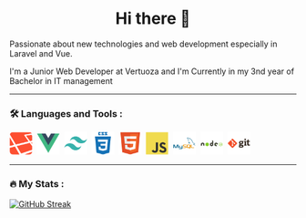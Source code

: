 
<h1 align="center">  Hi there 👋</h1>
 
Passionate about new technologies and web development especially in Laravel and Vue. 

I'm a Junior Web Developer at Vertuoza and I'm Currently in my 3nd year of Bachelor in IT management

---

### :hammer_and_wrench: Languages and Tools :
<div>
  <img src="https://github.com/devicons/devicon/blob/master/icons/laravel/laravel-plain.svg" title="Laravel" alt="Laravel" width="40" height="40"/>&nbsp;
  <img src="https://github.com/devicons/devicon/blob/master/icons/vuejs/vuejs-original.svg" title="Vuejs" alt="Vuejs" width="40" height="40"/>&nbsp;
  <img src="https://github.com/devicons/devicon/blob/master/icons/tailwindcss/tailwindcss-plain.svg" title="Tailwindcss" alt="Tailwindcss" width="40" height="40"/>&nbsp;
  <img src="https://github.com/devicons/devicon/blob/master/icons/css3/css3-plain-wordmark.svg"  title="CSS3" alt="CSS" width="40" height="40"/>&nbsp;
  <img src="https://github.com/devicons/devicon/blob/master/icons/html5/html5-original.svg" title="HTML5" alt="HTML" width="40" height="40"/>&nbsp;
  <img src="https://github.com/devicons/devicon/blob/master/icons/javascript/javascript-original.svg" title="JavaScript" alt="JavaScript" width="40" height="40"/>&nbsp;
  <img src="https://github.com/devicons/devicon/blob/master/icons/mysql/mysql-original-wordmark.svg" title="MySQL"  alt="MySQL" width="40" height="40"/>&nbsp;
  <img src="https://github.com/devicons/devicon/blob/master/icons/nodejs/nodejs-original-wordmark.svg" title="NodeJS" alt="NodeJS" width="40" height="40"/>&nbsp;
  <img src="https://github.com/devicons/devicon/blob/master/icons/git/git-original-wordmark.svg" title="Git" **alt="Git" width="40" height="40"/>&nbsp;
</div>

---

### :fire: My Stats :
[![GitHub Streak](https://github-readme-streak-stats.herokuapp.com/?user=RomainM27&theme=darcula&background=000000)](https://git.io/streak-stats)

<!-- if you want to see my projects : [My github page](https://github.com/RomainM27/AllProject_Romain-Mathieu) -->
<!--
**RomainM27/RomainM27** is a ✨ _special_ ✨ repository because its `README.md` (this file) appears on your GitHub profile.

Here are some ideas to get you started:

- 🔭 I’m currently working on ...
- 🌱 I’m currently learning ...
- 👯 I’m looking to collaborate on ...
- 🤔 I’m looking for help with ...
- 💬 Ask me about ...
- 📫 How to reach me: ...
- 😄 Pronouns: ...
- ⚡ Fun fact: ...
-->
